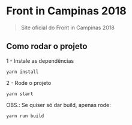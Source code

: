 # Front in Campinas 2018
> Site oficial do Front in Campinas 2018

## Como rodar o projeto

1 - Instale as dependências

```
yarn install
```

2 - Rode o projeto

```
yarn start
```

OBS.: Se quiser só dar build, apenas rode:

```
yarn run build
```
